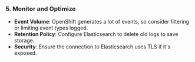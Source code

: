 ### **5. Monitor and Optimize**

- **Event Volume**: OpenShift generates a lot of events, so consider filtering or limiting event types logged.
- **Retention Policy**: Configure Elasticsearch to delete old logs to save storage.
- **Security**: Ensure the connection to Elasticsearch uses TLS if it's exposed.

